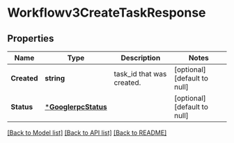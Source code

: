 # Workflowv3CreateTaskResponse

## Properties
Name | Type | Description | Notes
------------ | ------------- | ------------- | -------------
**Created** | **string** | task_id that was created. | [optional] [default to null]
**Status** | [***GooglerpcStatus**](googlerpcStatus.md) |  | [optional] [default to null]

[[Back to Model list]](../README.md#documentation-for-models) [[Back to API list]](../README.md#documentation-for-api-endpoints) [[Back to README]](../README.md)

